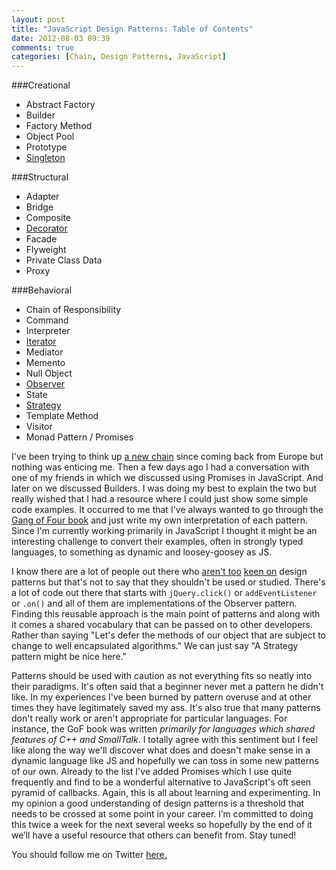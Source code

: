 ```yaml
---
layout: post
title: "JavaScript Design Patterns: Table of Contents"
date: 2012-08-03 09:39
comments: true
categories: [Chain, Design Patterns, JavaScript]
---
```


###Creational
- Abstract Factory
- Builder
- Factory Method
- Object Pool
- Prototype
- [Singleton](http://robdodson.me/blog/2012/08/08/javascript-design-patterns-singleton/)

###Structural
- Adapter
- Bridge
- Composite
- [Decorator](http://robdodson.me/blog/2012/08/27/javascript-design-patterns-decorator/)
- Facade
- Flyweight
- Private Class Data
- Proxy

###Behavioral
- Chain of Responsibility
- Command
- Interpreter
- [Iterator](http://robdodson.me/blog/2012/08/10/javascript-design-patterns-iterator/)
- Mediator
- Memento
- Null Object
- [Observer](http://robdodson.me/blog/2012/08/16/javascript-design-patterns-observer/)
- State
- [Strategy](http://robdodson.me/blog/2012/08/03/javascript-design-patterns-strategy/)
- Template Method
- Visitor
- Monad Pattern / Promises

I've been trying to think up [a new chain](http://robdodson.me/blog/2012/06/25/ending-my-first-chain/) since coming back from Europe but nothing was enticing me. Then a few days ago I had a conversation with one of my friends in which we discussed using Promises in JavaScript. And later on we discussed Builders. I was doing my best to explain the two but really wished that I had a resource where I could just show some simple code examples. It occurred to me that I've always wanted to go through the [Gang of Four book](http://www.amazon.com/Design-Patterns-Elements-Reusable-Object-Oriented/dp/0201633612/ref=sr_1_1?ie=UTF8&qid=1344014497&sr=8-1&keywords=design+patterns) and just write my own interpretation of each pattern. Since I'm currently working primarily in JavaScript I thought it might be an interesting challenge to convert their examples, often in strongly typed languages, to something as dynamic and loosey-goosey as JS.

<!--more-->

I know there are a lot of people out there who [aren't too](http://www.codinghorror.com/blog/2005/09/head-first-design-patterns.html) [keen on](http://thinkrelevance.com/blog/2007/05/17/design-patterns-are-code-smells) design patterns but that's not to say that they shouldn't be used or studied. There's a lot of code out there that starts with `jQuery.click()` or `addEventListener` or `.on()` and all of them are implementations of the Observer pattern. Finding this reusable approach is the main point of patterns and along with it comes a shared vocabulary that can be passed on to other developers. Rather than saying "Let's defer the methods of our object that are subject to change to well encapsulated algorithms." We can just say "A Strategy pattern might be nice here."

Patterns should be used with caution as not everything fits so neatly into their paradigms. It's often said that a beginner never met a pattern he didn't like. In my experiences I've been burned by pattern overuse and at other times they have legitimately saved my ass. It's also true that many patterns don't really work or aren't appropriate for particular languages. For instance, the GoF book was written *primarily for languages which shared features of C++ and SmallTalk*. I totally agree with this sentiment but I feel like along the way we'll discover what does and doesn't make sense in a dynamic language like JS and hopefully we can toss in some new patterns of our own. Already to the list I've added Promises which I use quite frequently and find to be a wonderful alternative to JavaScript's oft seen pyramid of callbacks. 
Again, this is all about learning and experimenting. In my opinion a good understanding of design patterns is a threshold that needs to be crossed at some point in your career. I’m committed to doing this twice a week for the next several weeks so hopefully by the end of it we’ll have a useful resource that others can benefit from. Stay tuned!

You should follow me on Twitter [here.](http://twitter.com/rob_dodson)